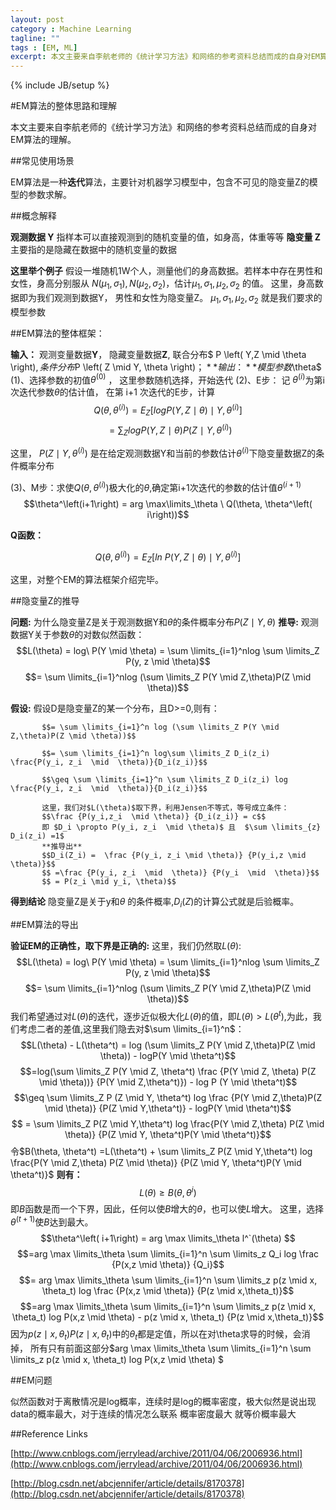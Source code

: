 ```yaml
---
layout: post
category : Machine Learning
tagline: ""
tags : [EM, ML]
excerpt: 本文主要来自李航老师的《统计学习方法》和网络的参考资料总结而成的自身对EM算法的理解。
---
```

{% include JB/setup %}

#EM算法的整体思路和理解

本文主要来自李航老师的《统计学习方法》和网络的参考资料总结而成的自身对EM算法的理解。

##常见使用场景

EM算法是一种**迭代**算法，主要针对机器学习模型中，包含不可见的隐变量Z的模型的参数求解。

##概念解释

**观测数据 Y** 指样本可以直接观测到的随机变量的值，如身高，体重等等
**隐变量 Z**主要指的是隐藏在数据中的随机变量的数据

**这里举个例子** 假设一堆随机1W个人，测量他们的身高数据。若样本中存在男性和女性，身高分别服从 $N\left(\mu_1, \sigma_1 \right) ,  N\left( \mu_2 , \sigma_2 \right)$，估计$\mu_1 , \sigma_1 , \mu_2, \sigma_2$ 的值。
这里，身高数据即为我们观测到数据Y， 男性和女性为隐变量Z。
$\mu_1 , \sigma_1 , \mu_2, \sigma_2$ 就是我们要求的模型参数

##EM算法的整体框架：

**输入：**	观测变量数据**Y**， 隐藏变量数据**Z**, 联合分布$ P \left( Y,Z \mid \theta \right)$,	条件分布$P \left( Z \mid Y, \theta \right)$；
**输出：**	模型参数$\theta$
(1)、选择参数的初值$\theta^\left ( 0 \right )$ ， 这里参数随机选择，开始迭代
(2)、E步： 记 $\theta^\left( i \right)$为第i次迭代参数$\theta$的估计值， 在第 i+1 次迭代的E步，计算
$$Q\left( \theta , \theta^\left( i \right) \right) = E_Z [logP(Y,Z \mid \theta)  \mid  Y,\theta^\left( i \right)] $$
$$\ =\sum_{Z} logP\left( Y,Z\ \mid \  \theta  \right) P \left( Z\ \mid \ Y, \theta^\left(i \right)\right)$$

这里， $P(Z \mid Y, \theta^ \left( i\right))$ 是在给定观测数据Y和当前的参数估计$\theta^\left( i \right)$下隐变量数据Z的条件概率分布

(3)、M步：求使$Q(\theta, \theta^\left( i\right))$极大化的$\theta$,确定第i+1次迭代的参数的估计值$\theta ^\left( i+1\right)$
$$\theta^\left(i+1\right) = arg \max\limits_\theta \ Q(\theta, \theta^\left( i\right))$$

**Q函数：** 

$$Q(\theta, \theta^\left( i\right)) = E_Z [ln\ P(Y,Z \mid \theta) \mid  Y, \theta^\left(i\right)]$$

这里，对整个EM的算法框架介绍完毕。

##隐变量Z的推导

**问题:** 为什么隐变量Z是关于观测数据Y和$\theta$的条件概率分布$P \left( Z \mid Y, \theta \right)$
**推导:** 观测数据Y关于参数$\theta$的对数似然函数：
$$L(\theta) = log\ P(Y \mid \theta) = \sum \limits_{i=1}^nlog \sum \limits_Z P(y, z \mid \theta)$$ 
$$= \sum \limits_{i=1}^nlog (\sum \limits_Z P(Y \mid Z,\theta)P(Z \mid \theta))$$

**假设:** 假设D是隐变量Z的某一个分布，且D>=0,则有：

           $$= \sum \limits_{i=1}^n log (\sum \limits_Z P(Y \mid Z,\theta)P(Z \mid \theta))$$ 

           $$= \sum \limits_{i=1}^n log\sum \limits_Z D_i(z_i) \frac{P(y_i, z_i  \mid  \theta)}{D_i(z_i)}$$

           $$\geq \sum \limits_{i=1}^n \sum \limits_Z D_i(z_i) log \frac{P(y_i, z_i  \mid  \theta)}{D_i(z_i)}$$

           这里，我们对$L(\theta)$取下界，利用Jensen不等式，等号成立条件：
           $$\frac {P(y_i,z_i  \mid \theta)} {D_i(z_i)} = c$$
           即 $D_i \propto P(y_i, z_i  \mid \theta)$ 且  $\sum \limits_{z} D_i(z_i) =1$
           **推导出**
           $$D_i(Z_i) =  \frac {P(y_i, z_i \mid \theta)} {P(y_i,z \mid \theta)}$$
           $$ =\frac {P(y_i, z_i  \mid  \theta)} {P(y_i  \mid  \theta)}$$
           $$ = P(z_i \mid y_i, \theta)$$
**得到结论**
隐变量Z是关于y和$\theta$ 的条件概率,$D_i(Z)$的计算公式就是后验概率。
           
           

##EM算法的导出

**验证EM的正确性，取下界是正确的:**
这里，我们仍然取$L(\theta)$:
$$L(\theta) = log\ P(Y \mid \theta) = \sum \limits_{i=1}^nlog \sum \limits_Z P(y, z  \mid  \theta)$$ 
$$= \sum \limits_{i=1}^nlog (\sum \limits_Z P(Y \mid Z,\theta)P(Z \mid \theta))$$
我们希望通过对$L(\theta)$的迭代，逐步近似极大化$L(\theta)$的值，即$L(\theta) > L(\theta^t)$,为此，我们考虑二者的差值,这里我们隐去对$\sum \limits_{i=1}^n$：
    $$L(\theta) - L(\theta^t) = log (\sum \limits_Z P(Y \mid Z,\theta)P(Z \mid \theta)) - logP(Y \mid \theta^t)$$ 
    $$=log(\sum \limits_Z P(Y \mid Z, \theta^t) \frac {P(Y \mid Z, \theta) P(Z  \mid  \theta))} {P(Y \mid Z,\theta^t)}) - log P (Y  \mid  \theta^t)$$
    $$\geq \sum \limits_Z P (Z \mid Y, \theta^t) log \frac {P(Y \mid Z,\theta)P(Z \mid \theta)} {P(Z \mid Y,\theta^t)} - logP(Y \mid \theta^t)$$
    $$ = \sum \limits_Z P(Z \mid Y,\theta^t) log \frac{P(Y \mid Z,\theta) P(Z \mid \theta)} {P(Z \mid Y, \theta^t)P(Y \mid \theta^t)}$$
    令$B(\theta, \theta^t) =L(\theta^t) +  \sum \limits_Z P(Z \mid Y,\theta^t) log \frac{P(Y \mid Z,\theta) P(Z \mid \theta)} {P(Z \mid Y, \theta^t)P(Y \mid \theta^t)}$
    **则有：**
    $$L(\theta)  \geq B(\theta, \theta^i)$$
    即$B$函数是而一个下界，因此，任何以使$B$增大的$\theta$，也可以使$L$增大。
    这里，选择$\theta^\left(t+1\right)$使$B$达到最大。
    $$\theta^\left( i+1\right) = arg \max \limits_\theta l^`(\theta) $$
    $$=arg \max \limits_\theta \sum \limits_{i=1}^n \sum \limits_z Q_i log \frac {P(x,z \mid \theta)} {Q_i}$$
    $$= arg \max \limits_\theta \sum \limits_{i=1}^n \sum \limits_z p(z \mid x, \theta_t) log \frac {P(x,z \mid \theta)} {P(z \mid x,\theta_t)}$$
    $$=arg \max \limits_\theta \sum \limits_{i=1}^n \sum \limits_z p(z \mid x, \theta_t) log P(x,z \mid \theta) - p(z \mid x, \theta_t) {P(z \mid x,\theta_t)}$$
    因为$p(z \mid x, \theta_t) {P(z \mid x,\theta_t)}$中的$\theta_t$都是定值，所以在对\theta求导的时候，会消掉，
    所有只有前面这部分$arg \max \limits_\theta \sum \limits_{i=1}^n \sum \limits_z p(z \mid x, \theta_t) log P(x,z \mid \theta) $
    

         

##EM问题

似然函数对于离散情况是log概率，连续时是log的概率密度，极大似然是说出现data的概率最大，对于连续的情况怎么联系 概率密度最大 就等价概率最大

##Reference Links

[http://www.cnblogs.com/jerrylead/archive/2011/04/06/2006936.html](http://www.cnblogs.com/jerrylead/archive/2011/04/06/2006936.html)

[http://blog.csdn.net/abcjennifer/article/details/8170378](http://blog.csdn.net/abcjennifer/article/details/8170378)